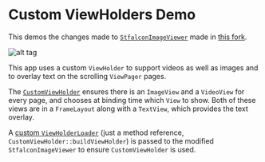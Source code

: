 # Custom ViewHolders Demo

This demos the changes made to [`StfalconImageViewer`](https://github.com/stfalcon-studio/StfalconImageViewer) made in [this fork](https://github.com/svank/StfalconImageViewer).

![alt tag](readme_images/videos_and_text.gif)

This app uses a custom `ViewHolder` to support videos as well as images and to overlay text on the scrolling `ViewPager` pages.

The [`CustomViewHolder`](app/src/main/java/net/samvankooten/customviewholderdemo/CustomViewHolder.java) ensures there is an `ImageView` and a `VideoView` for every page, and chooses at binding time which `View` to show. Both of these views are in a `FrameLayout` along with a `TextView`, which provides the text overlay.

A [custom `ViewHolderLoader`](app/src/main/java/net/samvankooten/customviewholderdemo/MainActivity.java#L66) (just a method reference, `CustomViewHolder::buildViewHolder`) is passed to the modified `StfalconImageViewer` to ensure `CustomViewHolder` is used.
